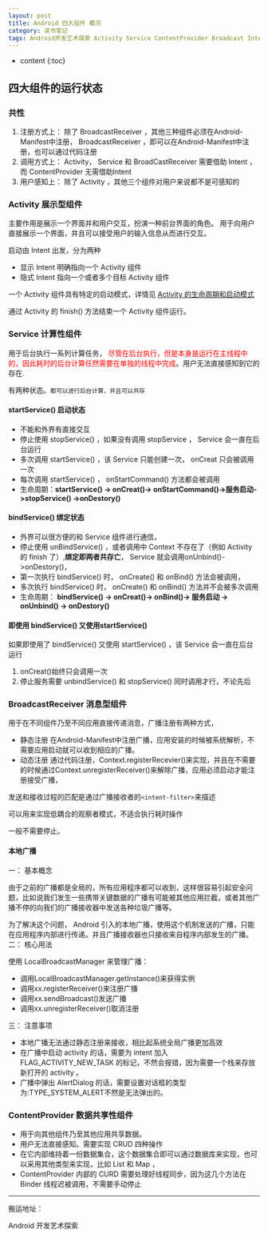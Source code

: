 ```yaml
---
layout: post
title: Android 四大组件 概况
category: 读书笔记
tags: Android开发艺术探索 Activity Service ContentProvider Broadcast IntentService
---
```


* content
{:toc}

## 四大组件的运行状态
### 共性
1. 注册方式上： 除了 BroadcastReceiver ，其他三种组件必须在Android-Manifest中注册， BroadcastReceiver ，即可以在Android-Manifest中注册，也可以通过代码注册
2. 调用方式上： Activity， Service 和 BroadCastReceiver 需要借助 Intent ，而 ContentProvider 无需借助Intent
3. 用户感知上： 除了 Activity ，其他三个组件对用户来说都不是可感知的

### Activity 展示型组件
主要作用是展示一个界面并和用户交互，扮演一种前台界面的角色。
用于向用户直接展示一个界面，并且可以接受用户的输入信息从而进行交互。

启动由 Intent 出发，分为两种
* 显示 Intent 明确指向一个 Activity 组件
* 隐式 Intent 指向一个或者多个目标 Activity 组件

一个 Activity 组件具有特定的启动模式，详情见  [Activity 的生命周期和启动模式](../../../../2018/03/17/Activity-lifecycle-task)

通过 Activity 的 finish() 方法结束一个 Activity 组件运行。


### Service 计算性组件
用于后台执行一系列计算任务，<font color="#ff000" > 尽管在后台执行，但是本身是运行在主线程中 的，因此耗时的后台计算任然需要在单独的线程中完成</font>。用户无法直接感知到它的存在.

有两种状态。`都可以进行后台计算，并且可以共存`
#### startService() 启动状态
* 不能和外界有直接交互
* 停止使用 stopService() ，如果没有调用 stopService ， Service 会一直在后台运行
* 多次调用 startService() ，该 Service 只能创建一次， onCreat 只会被调用一次
* 每次调用 startService() ， onStartCommand() 方法都会被调用
* 生命周期：**startService() -> onCreat()->  onStartCommand()->服务启动->stopService() ->onDestory()**
#### bindService() 绑定状态
 * 外界可以很方便的和 Service 组件进行通信，
 * 停止使用 unBindService() ，或者调用中 Context 不存在了（例如 Activity 的 finish 了）,**绑定即两者共存亡**， Service 就会调用onUnbind()->onDestory()，
 * 第一次执行 bindService() 时， onCreate() 和 onBind() 方法会被调用，
 * 多次执行 bindService() 时， onCreate() 和 onBind() 方法并不会被多次调用
 * 生命周期： **bindService() -> onCreat()-> onBind()-> 服务启动 -> onUnbind() -> onDestory()**

#### 即使用 bindService() 又使用startService()
如果即使用了 bindService() 又使用 startService() ，该 Service 会一直在后台运行
1. onCreat()始终只会调用一次
2. 停止服务需要 unbindService() 和 stopService() 同时调用才行，不论先后



### BroadcastReceiver  消息型组件
用于在不同组件乃至不同应用直接传递消息，广播注册有两种方式，
* 静态注册  在Android-Manifest中注册广播，应用安装的时候被系统解析，不需要应用启动就可以收到相应的广播。
* 动态注册  通过代码注册，Context.registerRecevier()来实现，并且在不需要的时候通过Context.unregisterReceiver()来解除广播，应用必须启动才能注册接受广播，

发送和接收过程的匹配是通过广播接收者的`<intent-filter>`来描述

可以用来实现低耦合的观察者模式，不适合执行耗时操作

一般不需要停止。

#### 本地广播
一：  基本概念

由于之前的广播都是全局的，所有应用程序都可以收到，这样很容易引起安全问题，比如说我们发生一些携带关键数据的广播有可能被其他应用拦截，或者其他广播不停的向我们的广播接收器中发送各种垃圾广播等。

为了解决这个问题， Android 引入的本地广播，使用这个机制发送的广播，只能在应用程序内部进行传递。并且广播接收器也只接收来自程序内部发生的广播。
二：  核心用法

使用 LocalBroadcastManager 来管理广播：
* 调用LocalBroadcastManager.getInstance()来获得实例
* 调用xx.registerReceiver()来注册广播
* 调用xx.sendBroadcast()发送广播
* 调用xx.unregisterReceiver()取消注册

三：  注意事项

* 本地广播无法通过静态注册来接收，相比起系统全局广播更加高效
* 在广播中启动 activity 的话，需要为 intent 加入 FLAG_ACTIVITY_NEW_TASK 的标记，不然会报错，因为需要一个栈来存放新打开的 activity 。
* 广播中弹出 AlertDialog 的话，需要设置对话框的类型为:TYPE_SYSTEM_ALERT不然是无法弹出的。

### ContentProvider  数据共享性组件
* 用于向其他组件乃至其他应用共享数据。
* 用户无法直接感知。需要实现 CRUD 四种操作
* 在它内部维持着一份数据集合，这个数据集合即可以通过数据库来实现，也可以采用其他类型来实现，比如 List 和 Map ，
* ContentProvider 内部的 CURD 需要处理好线程同步，因为这几个方法在 Binder 线程迟被调用，不需要手动停止


---
搬运地址：    

Android 开发艺术探索
